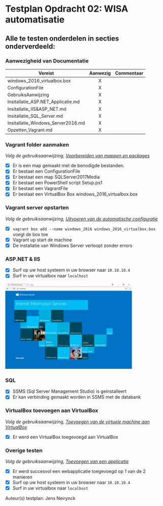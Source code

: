 # Testplan Opdracht 02: WISA automatisatie

## Alle te testen onderdelen in secties onderverdeeld: 

### Aanwezigheid van Documentatie

| Vereist       | Aanwezig      | Commentaar |
| ------------- |:-------------:| ---------- |
| windows_2016_virtualbox.box |X |   |
| ConfigurationFile | X|   |
| GebruiksAanwijzing |X |   |
| Insitallatie_ASP.NET_Applicatie.md |X |   |
| Insitallatie_IIS&ASP_NET.md |X |   |
| Insitallatie_SQL_Server.md |X |   |
| Insitallatie_Windows_Server2016.md |X |   |
| Opzetten_Vagrant.md |X |   |

### Vagrant folder aanmaken
*Volg de gebruiksaanwijzing, [Voorbereiden van mappen en packages](https://github.com/HoGentTIN/p2ops-g09/blob/master/opdrachten/opdracht02/WISA/documentatie/GebruiksAanwijzing.md)*

- [X] Er is een map gemaakt met de benodigde bestanden.
- [X] Er bestaat een ConfigurationFile
- [X] Er bestaat een map SQLServer2017Media
- [X] Er bestaat een PowerShell script Setup.ps1
- [X] Er bestaat een VagrantFile
- [X] Er bestaat een VirtualBox Box windows_2016_virtualbox.box

### Vagrant server opstarten
*Volg de gebruiksaanwijzing, [Uitvoeren van de automatische configuratie](https://github.com/HoGentTIN/p2ops-g09/blob/master/opdrachten/opdracht02/WISA/documentatie/GebruiksAanwijzing.md)*

- [X] `vagrant box add --name windows_2016 windows_2016_virtualbox.box` voegt de box toe
- [X] Vagrant up start de machine
- [X] De installatie van Windows Server verloopt zonder errors

### ASP.NET & IIS

- [X] Surf op uw host systeem in uw browser naar `10.10.10.4`
- [X] Surf in uw virtualbox naar `localhost`
<img src="documentatie/Afbeeldingen/IIS_ASP_NET/IIS_19.PNG" width=400>

### SQL

- [X] SSMS (Sql Server Management Studio) is geinstalleert
- [x] Er kan verbinding gemaakt worden in SSMS met de databank

### VirtualBox toevoegen aan VirtualBox
*Volg de gebruiksaanwijzing, [Toevoegen van de virtuele machine aan VirtualBox](https://github.com/HoGentTIN/p2ops-g09/blob/master/opdrachten/opdracht02/WISA/documentatie/GebruiksAanwijzing.md)*

- [x] Er werd een VirtualBox toegevoegd aan VirtualBox

### Overige testen
*Volg de gebruiksaanwijzing, [Toevoegen van een applicatie](https://github.com/HoGentTIN/p2ops-g09/blob/master/opdrachten/opdracht02/WISA/documentatie/GebruiksAanwijzing.md)*

- [x] Er werd succesvol een webapplicatie toegevoegd op 1 van de 2 manieren
- [x] Surf op uw host systeem in uw browser naar `10.10.10.4`
- [x] Surf in uw virtualbox naar `localhost`

Auteur(s) testplan: Jens Neirynck
